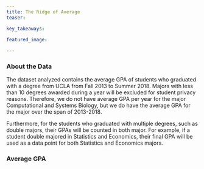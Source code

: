 ```yaml
---
title: The Ridge of Average 
teaser: 

key_takeaways:
 
featured_image:

---
```




### About the Data

The dataset analyzed contains the average GPA of students who graduated with a degree from UCLA from Fall 2013 to Summer 2018. Majors with less than 10 degrees awarded during a year will be excluded for student privacy reasons. Therefore, we do not have average GPA per year for the major Computational and Systems Biology, but we do have the average GPA for the major over the span of 2013-2018. 

Furthermore, for the students who graduated with multiple degrees, such as double majors, their GPAs will be counted in both major. For example, if a student double majored in Statistics and Economics, their final GPA will be used as a data point for both Statistics and Economics majors. 

### Average GPA

